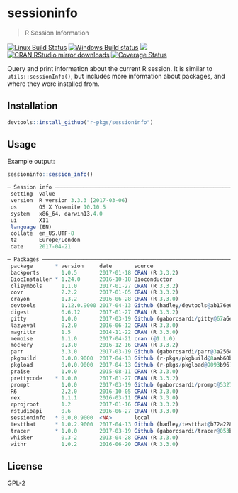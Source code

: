 
# sessioninfo

> R Session Information

[![Linux Build Status](https://travis-ci.org/r-pkgs/sessioninfo.svg?branch=master)](https://travis-ci.org/r-pkgs/sessioninfo)
[![Windows Build status](https://ci.appveyor.com/api/projects/status/github/r-pkgs/sessioninfo?svg=true)](https://ci.appveyor.com/project/r-pkgs/sessioninfo)
[![](http://www.r-pkg.org/badges/version/sessioninfo)](http://www.r-pkg.org/pkg/sessioninfo)
[![CRAN RStudio mirror downloads](http://cranlogs.r-pkg.org/badges/sessioninfo)](http://www.r-pkg.org/pkg/sessioninfo)
[![Coverage Status](https://img.shields.io/codecov/c/github/r-pkgs/sessioninfo/master.svg)](https://codecov.io/github/r-pkgs/sessioninfo?branch=master)

Query and print information about the current R session. It is similar to
`utils::sessionInfo()`, but includes more information about packages, and
where they were installed from.

## Installation

```r
devtools::install_github("r-pkgs/sessioninfo")
```

## Usage

Example output:

```r
sessioninfo::session_info()
```

```r
─ Session info ───────────────────────────────────────────────────────────────
 setting  value
 version  R version 3.3.3 (2017-03-06)
 os       OS X Yosemite 10.10.5
 system   x86_64, darwin13.4.0
 ui       X11
 language (EN)
 collate  en_US.UTF-8
 tz       Europe/London
 date     2017-04-21

─ Packages ───────────────────────────────────────────────────────────────────
 package       * version     date       source
 backports       1.0.5       2017-01-18 CRAN (R 3.3.2)
 BiocInstaller * 1.24.0      2016-10-18 Bioconductor
 clisymbols      1.1.0       2017-01-27 CRAN (R 3.3.2)
 covr            2.2.2       2017-01-05 CRAN (R 3.3.2)
 crayon          1.3.2       2016-06-28 CRAN (R 3.3.0)
 devtools        1.12.0.9000 2017-04-13 Github (hadley/devtools@ab176e6)
 digest          0.6.12      2017-01-27 CRAN (R 3.3.2)
 gitty           1.0.0       2017-03-19 Github (gaborcsardi/gitty@67a6e3e)
 lazyeval        0.2.0       2016-06-12 CRAN (R 3.3.0)
 magrittr        1.5         2014-11-22 CRAN (R 3.3.0)
 memoise         1.1.0       2017-04-21 cran (@1.1.0)
 mockery         0.3.0       2016-12-16 CRAN (R 3.3.2)
 parr            3.3.0       2017-03-19 Github (gaborcsardi/parr@3a2564e)
 pkgbuild        0.0.0.9000  2017-04-13 Github (r-pkgs/pkgbuild@8aab60b)
 pkgload         0.0.0.9000  2017-04-13 Github (r-pkgs/pkgload@9093b96)
 praise          1.0.0       2015-08-11 CRAN (R 3.3.0)
 prettycode    * 1.0.0       2017-01-27 CRAN (R 3.3.2)
 prompt          1.0.0       2017-03-19 Github (gaborcsardi/prompt@5327667)
 R6              2.2.0       2016-10-05 CRAN (R 3.3.0)
 rex             1.1.1       2016-03-11 CRAN (R 3.3.0)
 rprojroot       1.2         2017-01-16 CRAN (R 3.3.2)
 rstudioapi      0.6         2016-06-27 CRAN (R 3.3.0)
 sessioninfo   * 0.0.0.9000  <NA>       local
 testthat      * 1.0.2.9000  2017-04-13 Github (hadley/testthat@b72a228)
 tracer        * 1.0.0       2017-03-19 Github (gaborcsardi/tracer@053bf79)
 whisker         0.3-2       2013-04-28 CRAN (R 3.3.0)
 withr           1.0.2       2016-06-20 CRAN (R 3.3.0)
```

## License

GPL-2
